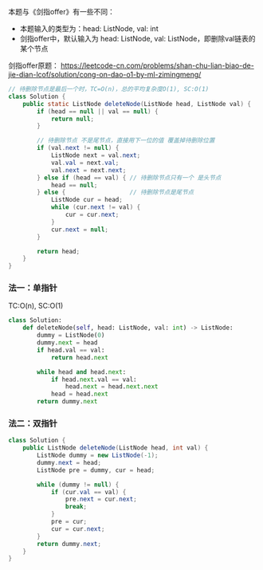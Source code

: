 本题与《剑指offer》有一些不同：
- 本题输入的类型为：head: ListNode, val: int
- 剑指offer中，默认输入为 head: ListNode, val: ListNode，即删除val链表的某个节点


剑指offer原题：
https://leetcode-cn.com/problems/shan-chu-lian-biao-de-jie-dian-lcof/solution/cong-on-dao-o1-by-ml-zimingmeng/
```java
// 待删除节点是最后一个时，TC=O(n)，总的平均复杂度O(1), SC:O(1)
class Solution {
    public static ListNode deleteNode(ListNode head, ListNode val) {
        if (head == null || val == null) {
            return null;
        }

        // 待删除节点 不是尾节点，直接用下一位的值 覆盖掉待删除位置
        if (val.next != null) {
            ListNode next = val.next;
            val.val = next.val;
            val.next = next.next;        
        } else if (head == val) { // 待删除节点只有一个 是头节点
            head == null;       
        } else {                  // 待删除节点是尾节点
            ListNode cur = head;
            while (cur.next != val) {
                cur = cur.next;
            }
            cur.next = null;
        }

        return head;
    }
}
```


### 法一：单指针  
TC:O(n), SC:O(1)
```python
class Solution:
    def deleteNode(self, head: ListNode, val: int) -> ListNode:
        dummy = ListNode(0)
        dummy.next = head
        if head.val == val: 
            return head.next 

        while head and head.next:
            if head.next.val == val:   
                head.next = head.next.next
            head = head.next
        return dummy.next
```


### 法二：双指针
```java
class Solution {
    public ListNode deleteNode(ListNode head, int val) {
        ListNode dummy = new ListNode(-1);
        dummy.next = head;
        ListNode pre = dummy, cur = head;

        while (dummy != null) {
            if (cur.val == val) {
                pre.next = cur.next;
                break;
            }
            pre = cur;
            cur = cur.next;
        }
        return dummy.next;
    }
}
```